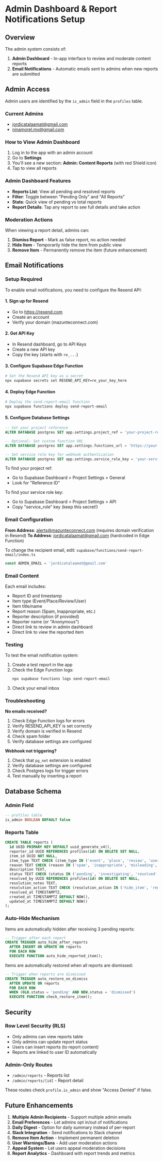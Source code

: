 # Admin Dashboard & Report Notifications Setup

## Overview

The admin system consists of:
1. **Admin Dashboard** - In-app interface to review and moderate content reports
2. **Email Notifications** - Automatic emails sent to admins when new reports are submitted

## Admin Access

Admin users are identified by the `is_admin` field in the `profiles` table.

### Current Admins
- jordicatalaamat@gmail.com
- ninamorel.mv@gmail.com

### How to View Admin Dashboard

1. Log in to the app with an admin account
2. Go to **Settings**
3. You'll see a new section: **Admin: Content Reports** (with red Shield icon)
4. Tap to view all reports

### Admin Dashboard Features

- **Reports List**: View all pending and resolved reports
- **Filter**: Toggle between "Pending Only" and "All Reports"
- **Stats**: Quick view of pending vs total reports
- **Report Details**: Tap any report to see full details and take action

### Moderation Actions

When viewing a report detail, admins can:

1. **Dismiss Report** - Mark as false report, no action needed
2. **Hide Item** - Temporarily hide the item from public view
3. **Remove Item** - Permanently remove the item (future enhancement)

## Email Notifications

### Setup Required

To enable email notifications, you need to configure the Resend API:

#### 1. Sign up for Resend
- Go to https://resend.com
- Create an account
- Verify your domain (mazunteconnect.com)

#### 2. Get API Key
- In Resend dashboard, go to API Keys
- Create a new API key
- Copy the key (starts with `re_...`)

#### 3. Configure Supabase Edge Function
```bash
# Set the Resend API key as a secret
npx supabase secrets set RESEND_API_KEY=re_your_key_here
```

#### 4. Deploy Edge Function
```bash
# Deploy the send-report-email function
npx supabase functions deploy send-report-email
```

#### 5. Configure Database Settings
```sql
-- Set your project reference
ALTER DATABASE postgres SET app.settings.project_ref = 'your-project-ref';

-- Optional: Set custom function URL
ALTER DATABASE postgres SET app.settings.functions_url = 'https://your-project.supabase.co/functions/v1/send-report-email';

-- Set service role key for webhook authentication
ALTER DATABASE postgres SET app.settings.service_role_key = 'your-service-role-key';
```

To find your project ref:
- Go to Supabase Dashboard > Project Settings > General
- Look for "Reference ID"

To find your service role key:
- Go to Supabase Dashboard > Project Settings > API
- Copy "service_role" key (keep this secret!)

### Email Configuration

**From Address**: alerts@mazunteconnect.com (requires domain verification in Resend)
**To Address**: jordicatalaamat@gmail.com (hardcoded in Edge Function)

To change the recipient email, edit:
`supabase/functions/send-report-email/index.ts`

```typescript
const ADMIN_EMAIL = 'jordicatalaamat@gmail.com'
```

### Email Content

Each email includes:
- Report ID and timestamp
- Item type (Event/Place/Review/User)
- Item title/name
- Report reason (Spam, Inappropriate, etc.)
- Reporter description (if provided)
- Reporter name (or "Anonymous")
- Direct link to review in admin dashboard
- Direct link to view the reported item

### Testing

To test the email notification system:

1. Create a test report in the app
2. Check the Edge Function logs:
   ```bash
   npx supabase functions logs send-report-email
   ```
3. Check your email inbox

### Troubleshooting

**No emails received?**

1. Check Edge Function logs for errors
2. Verify RESEND_API_KEY is set correctly
3. Verify domain is verified in Resend
4. Check spam folder
5. Verify database settings are configured

**Webhook not triggering?**

1. Check that `pg_net` extension is enabled
2. Verify database settings are configured
3. Check Postgres logs for trigger errors
4. Test manually by inserting a report

## Database Schema

### Admin Field
```sql
-- profiles table
is_admin BOOLEAN DEFAULT false
```

### Reports Table
```sql
CREATE TABLE reports (
  id UUID PRIMARY KEY DEFAULT uuid_generate_v4(),
  reporter_id UUID REFERENCES profiles(id) ON DELETE SET NULL,
  item_id UUID NOT NULL,
  item_type TEXT CHECK (item_type IN ('event', 'place', 'review', 'user')) NOT NULL,
  reason TEXT CHECK (reason IN ('spam', 'inappropriate', 'misleading', 'harassment', 'duplicate', 'other')) NOT NULL,
  description TEXT,
  status TEXT CHECK (status IN ('pending', 'investigating', 'resolved', 'dismissed')) DEFAULT 'pending',
  resolved_by UUID REFERENCES profiles(id) ON DELETE SET NULL,
  resolution_notes TEXT,
  resolution_action TEXT CHECK (resolution_action IN ('hide_item', 'remove_item', 'warn_user', 'ban_user', 'no_action')),
  resolved_at TIMESTAMPTZ,
  created_at TIMESTAMPTZ DEFAULT NOW(),
  updated_at TIMESTAMPTZ DEFAULT NOW()
);
```

### Auto-Hide Mechanism

Items are automatically hidden after receiving 3 pending reports:

```sql
-- Trigger after each report
CREATE TRIGGER auto_hide_after_reports
  AFTER INSERT OR UPDATE ON reports
  FOR EACH ROW
  EXECUTE FUNCTION auto_hide_reported_item();
```

Items are automatically restored when all reports are dismissed:

```sql
-- Trigger when reports are dismissed
CREATE TRIGGER auto_restore_on_dismiss
  AFTER UPDATE ON reports
  FOR EACH ROW
  WHEN (OLD.status = 'pending' AND NEW.status = 'dismissed')
  EXECUTE FUNCTION check_restore_item();
```

## Security

### Row Level Security (RLS)

- Only admins can view reports table
- Only admins can update report status
- Users can insert reports (to report content)
- Reports are linked to user ID automatically

### Admin-Only Routes

- `/admin/reports` - Reports list
- `/admin/reports/[id]` - Report detail

These routes check `profile.is_admin` and show "Access Denied" if false.

## Future Enhancements

1. **Multiple Admin Recipients** - Support multiple admin emails
2. **Email Preferences** - Let admins opt in/out of notifications
3. **Daily Digest** - Option for daily summary instead of per-report
4. **Slack Integration** - Send notifications to Slack channel
5. **Remove Item Action** - Implement permanent deletion
6. **User Warnings/Bans** - Add user moderation actions
7. **Appeal System** - Let users appeal moderation decisions
8. **Report Analytics** - Dashboard with report trends and metrics

